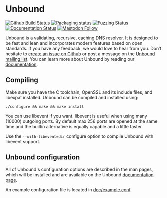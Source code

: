 # Unbound

[![Github Build Status](https://github.com/NLnetLabs/unbound/actions/workflows/ci.yml/badge.svg?branch=master)](https://github.com/NLnetLabs/unbound/actions)
[![Packaging status](https://repology.org/badge/tiny-repos/unbound.svg)](https://repology.org/project/unbound/versions)
[![Fuzzing Status](https://oss-fuzz-build-logs.storage.googleapis.com/badges/unbound.svg)](https://bugs.chromium.org/p/oss-fuzz/issues/list?sort=-opened&can=1&q=proj:unbound)
[![Documentation Status](https://readthedocs.org/projects/unbound/badge/?version=latest)](https://unbound.readthedocs.io/en/latest/?badge=latest)
[![Mastodon Follow](https://img.shields.io/mastodon/follow/109262826617293067?domain=https%3A%2F%2Ffosstodon.org&style=social)](https://fosstodon.org/@nlnetlabs)

Unbound is a validating, recursive, caching DNS resolver. It is designed to be
fast and lean and incorporates modern features based on open standards. If you
have any feedback, we would love to hear from you. Don’t hesitate to
[create an issue on Github](https://github.com/NLnetLabs/unbound/issues/new)
or post a message on the [Unbound mailing list](https://lists.nlnetlabs.nl/mailman/listinfo/unbound-users).
You can learn more about Unbound by reading our
[documentation](https://unbound.docs.nlnetlabs.nl/).

## Compiling

Make sure you have the C toolchain, OpenSSL and its include files, and libexpat
installed. Unbound can be compiled and installed using:

```
./configure && make && make install
```

You can use libevent if you want. libevent is useful when using many (10000)
outgoing ports. By default max 256 ports are opened at the same time and the
builtin alternative is equally capable and a little faster.

Use the `--with-libevent=dir` configure option to compile Unbound with libevent
support.

## Unbound configuration

All of Unbound's configuration options are described in the man pages, which
will be installed and are available on the Unbound
[documentation page](https://unbound.docs.nlnetlabs.nl/).

An example configuration file is located in
[doc/example.conf](https://github.com/NLnetLabs/unbound/blob/master/doc/example.conf.in).
